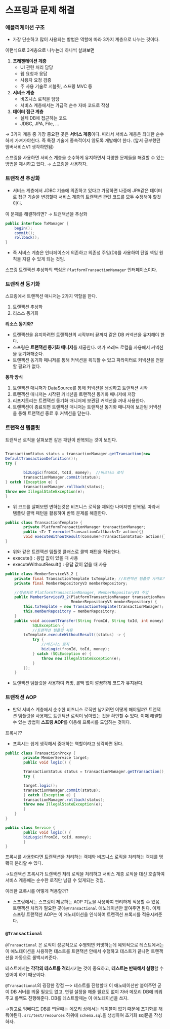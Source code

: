 # 스프링과 문제 해결

### 애플리케이션 구조

- 가장 단순하고 많이 사용되는 방법은 역할에 따라 3가지 계층으로 나누는 것이다.



이런식으로 3계층으로 나누는데 하나씩 살펴보면

1. **프레젠테이션 계층**
    - UI 관련 처리 담당
    - 웹 요청과 응답
    - 사용자 요청 검증
    - 주 사용 기술로 서블릿, 스프링 MVC 등
2. **서비스 계층**
    - 비즈니스 로직을 담당
    - 서비스 계층에서는 가급적 순수 자바 코드로 작성
3. **데이터 접근 계층**
    - 실제 DB에 접근하는 코드
    - JDBC, JPA, File, …

→ 3가지 계층 중 가장 중요한 곳은 **서비스 계층**이다. 따라서 서비스 계층은 최대한 순수하게 가져가야한다. 즉 특정 기술에 종속적이지 않도록 개발해야 한다. (앞서 공부했던 멤버서비스V1 생각하면됨)

스프링을 사용하면 서비스 계층을 순수하게 유지하면서 다양한 문제들을 해결할 수 있는 방법을 제시하고 있다. → 스프링을 사용하자.

### 트랜잭션 추상화

- 서비스 계층에서 JDBC 기술에 의존하고 있다고 가정하면 나중에 JPA같은 데이터로 접근 기술을 변경할때 서비스 계층의 트랜잭션 관련 코드를 모두 수정해야 할것이다.

이 문제를 해결하려면? → 트랜잭션을 추상화

```java
public interface TxManager {
	begin();
	commit();
	rollback();
}
```

- 즉 서비스 계층은 인터페이스에 의존하고 의존성 주입(DI)를 사용하여 단일 책임 원칙을 지킬 수 있게 되는 것임.

스프링 트랜잭션 추상화의 핵심은 `PlatformTransactionManager` 인터페이스이다.

### 트랜잭션 동기화

스프링에서 트랜잭션 매니저는 2가지 역할을 한다.

1. 트랜잭션 추상화
2. 리소스 동기화

**리소스 동기화?**

- 트랜잭션을 유지하려면 트랜잭션의 시작부터 끝까지 같은 DB 커넥션을 유지해야 한다.
- 스프링은 **트랜잭션 동기화 매니저**를 제공한다. 얘가 쓰레드 로컬을 사용해서 커넥션을 동기화해준다.
- 트랜잭션 동기화 매니저를 통해 커넥션을 획득할 수 있고 파라미터로 커넥션을 전달할 필요가 없다.

**동작 방식**

1. 트랜잭션 매니저가 DataSource를 통해 커넥션을 생성하고 트랜잭션 시작
2. 트랜잭션 매니저는 시작된 커넥션을 트랜잭션 동기화 매니저에 저장
3. 리포지토리는 트랜잭션 동기화 매니저에 보관된 커넥션을 꺼내 사용한다.
4. 트랜잭션이 종료되면 트랜잭션 매니저는 트랜잭션 동기화 매니저에 보관된 커넥션을 통해 트랜잭션 종료 후 커넥션을 닫는다.

### 트랜잭션 템플릿

트랜잭션 로직을 살펴보면 같은 패턴이 반복되는 것이 보인다.

```java

TransactionStatus status = transactionManager.getTransaction(new
DefaultTransactionDefinition());
try {
	
		bizLogic(fromId, toId, money);	//비즈니스 로직
		transactionManager.commit(status); 
} catch (Exception e) {
		transactionManager.rollback(status); 
throw new IllegalStateException(e);
}
```

- 위 코드를 살펴보면 변하는것은 비즈니스 로직을 제외한 나머지만 반복됨. 따라서 템플릿 콜백 패턴을 활용하여 반복 문제를 해결한다.

```java
public class TransactionTemplate {
		private PlatformTransactionManager transactionManager;
		public <T> T execute(TransactionCallback<T> action){}
		void executeWithoutResult(Consumer<TransactionStatus> action){}
}
```

- 위와 같은 트랜잭션 템플릿 클래스로 콜백 패턴을 적용한다.
- execute() : 응답 값이 있을 때 사용
- executeWithoutResult() : 응답 값이 없을 때 사용

```java
public class MemberServiceV3_2 {
    private final TransactionTemplate txTemplate; //트랜잭션 템플릿 가져오기
    private final MemberRepositoryV3 memberRepository;

    //생성자로 PlatformTransactionManager, MemberRepositoryV3 주입
    public MemberServiceV3_2(PlatformTransactionManager transactionManager,
                             MemberRepositoryV3 memberRepository) {
        this.txTemplate = new TransactionTemplate(transactionManager);  //외부에서 매니저 주입 받아와서 트랜잭션 템플릿에 적용
        this.memberRepository = memberRepository;
    }
    public void accountTransfer(String fromId, String toId, int money) throws
            SQLException {
            //트랜잭션 템플릿 사용
        txTemplate.executeWithoutResult((status) -> {
            try {
                //비즈니스 로직
                bizLogic(fromId, toId, money);
            } catch (SQLException e) {
                throw new IllegalStateException(e);
            }
        });
    }
```

- 트랜잭션 템플릿을 사용하여 커밋, 롤백 없이 깔끔하게 코드가 유지된다.

### 트랜잭션 AOP

- 만약 서비스 계층에서 순수한 비즈니스 로직만 남기려면 어떻게 해야될까? 트랜잭션 템플릿을 사용해도 트랜잭션 로직이 남아있는 것을 확인할 수 있다. 이때 해결할 수 있는 방법이 **스프링 AOP**를 이용해 프록시를 도입하는 것이다.

프록시??

- 프록시는 쉽게 생각해서 중매하는 역할이라고 생각하면 된다.

```java
public class TransactionProxy {
		private MemberService target;
		public void logic() {

		TransactionStatus status = transactionManager.getTransaction();
		try {

		target.logic();
		transactionManager.commit(status); 
		} catch (Exception e) {
		transactionManager.rollback(status); 
		throw new IllegalStateException(e);
		}
	}
}
```

```java
public class Service {
		public void logic() {
		bizLogic(fromId, toId, money);
		}
}
```

프록시를 사용한다면 트랜잭션을 처리하는 객체와 비즈니스 로직을 처리하는 객체를 명확히 분리할 수 있다.

→트랜잭션 프록시가 트랜잭션 처리 로직을 처리하고 서비스 계층 로직을 대신 호출하여 서비스 계층에는 순수한 로직만 남길 수 있게되는 것임.

이러한 프록시를 어떻게 적용할까?

- 스프링에서는 스프링이 제공하는 AOP 기능을 사용하여 편리하게 적용할 수 있음. 트랜잭션 처리가 필요한 곳에`@Transactional` 애노테이션만 붙여주면 된다. 이제 스프링 트랜잭션 AOP는 이 애노테이션을 인식하여 트랜잭션 프록시를 적용시켜준다.

### `@Transactional`

`@Transactional` 은 로직이 성공적으로 수행되면 커밋하는데 예외적으로 테스트에서는 이 애노테이션을 사용하면 테스트를 트랜잭션 안에서 수행하고 테스트가 끝나면 트랜잭션을 자동으로 롤백시켜준다.

테스트에서는 **각각의 테스트를 격리**시키는 것이 중요하고, **테스트는 반복해서 실행**할 수 있어야 하기 때문이다.

`@Transactional`의 굉장한 장점 —> 테스트를 진행할때 이 애노테이션만 붙여주면 굳이 DB 서버를 띄울 필요도 없고, 연결 설정을 해줄 필요도 없이 자바 메모리 DB에 띄워주고 롤백도 진행해준다. DB를 테스트할때는 이 애노테이션을 쓰자.

→참고로 임베디드 DB를 띄울때는 메모리 상에서는 테이블이 없기 때문에 초기화를 해줘야된다. `src/test/resources` 하위에 `schema.sql`을 생성하여 초기화 sql문을 작성하자.